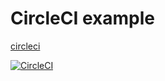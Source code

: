 # CircleCI example
[circleci](https://circleci.com/)

[![CircleCI](https://circleci.com/gh/Ruegen/example-cirleci.svg?style=svg)](https://circleci.com/gh/Ruegen/example-cirleci)